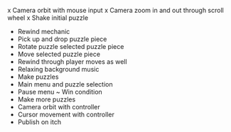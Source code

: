 
x Camera orbit with mouse input
x Camera zoom in and out through scroll wheel
x Shake initial puzzle
* Rewind mechanic
* Pick up and drop puzzle piece
* Rotate puzzle selected puzzle piece
* Move selected puzzle piece
* Rewind through player moves as well
* Relaxing background music
* Make puzzles
* Main menu and puzzle selection
* Pause menu
~ Win condition
* Make more puzzles
* Camera orbit with controller
* Cursor movement with controller
* Publish on itch